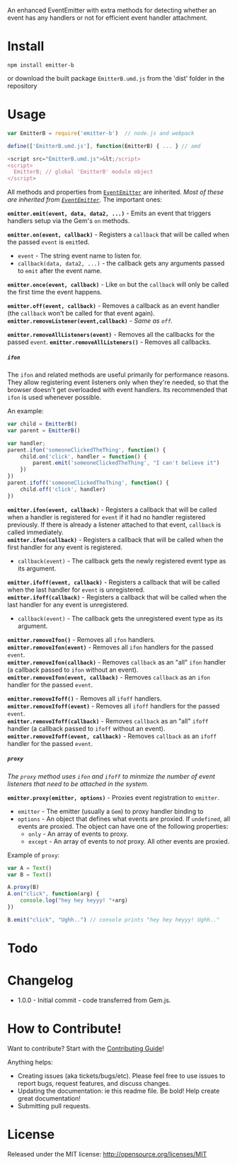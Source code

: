 
An enhanced EventEmitter with extra methods for detecting whether an event has any handlers or not for efficient event handler attachment.

Install
=======

```
npm install emitter-b
```

or download the built package `EmitterB.umd.js` from the 'dist' folder in the repository

Usage
=====

```javascript
var EmitterB = require('emitter-b')  // node.js and webpack

define(['EmitterB.umd.js'], function(EmitterB) { ... } // amd

<script src="EmitterB.umd.js">&lt;/script>
<script>
  EmitterB; // global 'EmitterB' module object
</script>

```

All methods and properties from [`EventEmitter`](http://nodejs.org/api/events.html) are inherited. *Most of these are inherited from [`EventEmitter`](http://nodejs.org/api/events.html).* The important ones:

**`emitter.emit(event, data, data2, ...)`** - Emits an event that triggers handlers setup via the Gem's `on` methods.

**`emitter.on(event, callback)`** - Registers a `callback` that will be called when the passed `event` is `emit`ted.  
* `event` - The string event name to listen for.
* `callback(data, data2, ...)` - the callback gets any arguments passed to `emit` after the event name.

**`emitter.once(event, callback)`** - Like `on` but the `callback` will only be called the first time the event happens.

**`emitter.off(event, callback)`** - Removes a callback as an event handler (the `callback` won't be called for that event again).
**`emitter.removeListener(event,callback)`** - *Same as `off`.*

**`emitter.removeAllListeners(event)`** - Removes all the callbacks for the passed `event`.
**`emitter.removeAllListeners()`** - Removes all callbacks.

##### `ifon`

The `ifon` and related methods are useful primarily for performance reasons. They allow registering event listeners only when they're needed, so that the browser doesn't get overloaded with event handlers. Its recommended that `ifon` is used whenever possible.

An example:

```javascript
var child = EmitterB()
var parent = EmitterB()

var handler;
parent.ifon('someoneClickedTheThing', function() {
    child.on('click', handler = function() {
        parent.emit('someoneClickedTheThing', "I can't believe it")
    })
})
parent.ifoff('someoneClickedTheThing', function() {
    child.off('click', handler)
})
```

**`emitter.ifon(event, callback)`** - Registers a callback that will be called when a handler is registered for `event` if it had no handler registered previously. If there is already a listener attached to that event, `callback` is called immediately.  
**`emitter.ifon(callback)`** - Registers a callback that will be called when the first handler for any event is registered.
* `callback(event)` - The callback gets the newly registered event type as its argument.

**`emitter.ifoff(event, callback)`** - Registers a callback that will be called when the last handler for `event` is unregistered.  
**`emitter.ifoff(callback)`** - Registers a callback that will be called when the last handler for any event is unregistered.
* `callback(event)` - The callback gets the unregistered event type as its argument.

**`emitter.removeIfon()`** - Removes all `ifon` handlers.  
**`emitter.removeIfon(event)`** - Removes all `ifon` handlers for the passed `event`.  
**`emitter.removeIfon(callback)`** - Removes `callback` as an "all" `ifon` handler (a callback passed to `ifon` without an event).  
**`emitter.removeIfon(event, callback)`** - Removes `callback` as an `ifon` handler for the passed `event`.

**`emitter.removeIfoff()`** - Removes all `ifoff` handlers.  
**`emitter.removeIfoff(event)`** - Removes all `ifoff` handlers for the passed `event`.  
**`emitter.removeIfoff(callback)`** - Removes `callback` as an "all" `ifoff` handler (a callback passed to `ifoff` without an event).  
**`emitter.removeIfoff(event, callback)`** - Removes `callback` as an `ifoff` handler for the passed `event`.

##### `proxy`

*The `proxy` method uses `ifon` and `ifoff` to minmize the number of event listeners that need to be attached in the system.*

**`emitter.proxy(emitter, options)`** - Proxies event registration to `emitter`.  
* `emitter` - The emitter (usually a `Gem`) to proxy handler binding to  
* `options` - An object that defines what events are proxied. If `undefined`, all events are proxied. The object can have one of the following properties:
  * `only` - An array of events to proxy.
  * `except` - An array of events to *not* proxy. All other events are proxied.

Example of `proxy`:

```javascript
var A = Text()
var B = Text()

A.proxy(B)
A.on("click", function(arg) {
    console.log("hey hey heyyy! "+arg)
})

B.emit("click", "Ughh..") // console prints "hey hey heyyy! Ughh.."
```

Todo
======

Changelog
========

* 1.0.0 - Initial commit - code transferred from Gem.js.

How to Contribute!
============

Want to contribute? Start with the [Contributing Guide](CONTRIBUTING.md)!

Anything helps:

* Creating issues (aka tickets/bugs/etc). Please feel free to use issues to report bugs, request features, and discuss changes.
* Updating the documentation: ie this readme file. Be bold! Help create great documentation!
* Submitting pull requests.

License
=======
Released under the MIT license: http://opensource.org/licenses/MIT
